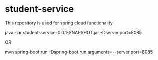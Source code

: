 
# student-service
This repository is used for spring cloud functionality

java -jar student-service-0.0.1-SNAPSHOT.jar -Dserver.port=8085

OR

mvn spring-boot:run -Dspring-boot.run.arguments=--server.port=8085


